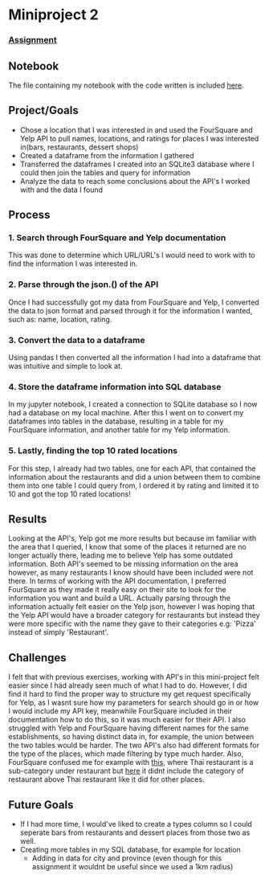 # Miniproject 2

### [Assignment](assignment.md)
## Notebook
The file containing my notebook with the code written is included [here](notebooks/mini-project-2.ipynb).

## Project/Goals
- Chose a location that I was interested in and used the FourSquare and Yelp API to pull names, locations, and ratings for places I was interested in(bars, restaurants, dessert shops)
- Created a dataframe from the information I gathered
- Transferred the dataframes I created into an SQLite3 database where I could then join the tables and query for information
- Analyze the data to reach some conclusions about the API's I worked with and the data I found

## Process
### 1. Search through FourSquare and Yelp documentation
This was done to determine which URL/URL's I would need to work with to find the information I was interested in.
### 2. Parse through the json.() of the API
Once I had successfully got my data from FourSquare and Yelp, I converted the data to json format and parsed through it for the information I wanted, such as: name, location, rating.
### 3. Convert the data to a dataframe
Using pandas I then converted all the information I had into a dataframe that was intuitive and simple to look at.
### 4. Store the dataframe information into SQL database
In my jupyter notebook, I created a connection to SQLite database so I now had a database on my local machine. After this I went on to convert my dataframes into tables in the database, resulting in a table for my FourSquare information, and another table for my Yelp information.
### 5. Lastly, finding the top 10 rated locations 
For this step, I already had two tables, one for each API, that contained the information about the restaurants and did a union between them to combine them into one table I could query from, I ordered it by rating and limited it to 10 and got the top 10 rated locations!

## Results
Looking at the API's, Yelp got me more results but because im familiar with the area that I queried, I know that some of the places it returned are no longer actually there, leading me to believe Yelp has some outdated information. Both API's seemed to be missing information on the area however, as many restaurants I know should have been included were not there. In terms of working with the API documentation, I preferred FourSquare as they made it really easy on their site to look for the information you want and build a URL. Actually parsing through the information actually felt easier on the Yelp json, however I was hoping that the Yelp API would have a broader category for restaurants but instead they were more specific with the name they gave to their categories e.g: 'Pizza' instead of simply 'Restaurant'.

## Challenges 
I felt that with previous exercises, working with API's in this mini-project felt easier since I had already seen much of what I had to do. However, I did find it hard to find the proper way to structure my get request specifically for Yelp, as I wasnt sure how my parameters for search should go in or how I would include my API key, meanwhile FourSquare included in their documentation how to do this, so it was much easier for their API. I also struggled with Yelp and FourSquare having different names for the same establishments, so having distinct data in, for example, the union between the two tables would be harder. The two API's also had different formats for the type of the places, which made filtering by type much harder. Also, FourSquare confused me for example with [this](images/thairest.PNG), where Thai restaurant is a sub-category under restaurant but [here](images/notrest.PNG) it didnt include the category of restaurant above Thai restaurant like it did for other places.

## Future Goals
- If I had more time, I would've liked to create a types column so I could seperate bars from restaurants and dessert places from those two as well. 
- Creating more tables in my SQL database, for example for location
    - Adding in data for city and province (even though for this assignment it wouldnt be useful since we used a 1km radius)